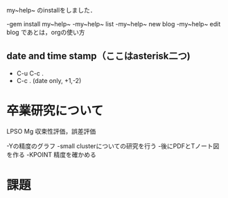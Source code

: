 my~help~ のinstallをしました．

-gem install my~help~ -my~help~ list -my~help~ new blog -my~help~ edit
blog であとは，orgの使い方

date and time stamp（ここはasterisk二つ)
----------------------------------------

-   C-u C-c .
-   C-c . (date only, +1,-2)

卒業研究について
================

LPSO Mg 収束性評価，誤差評価

-Yの精度のグラフ -small clusterについての研究を行う
-後にPDFとTノート図を作る -KPOINT 精度を確かめる

課題
====
